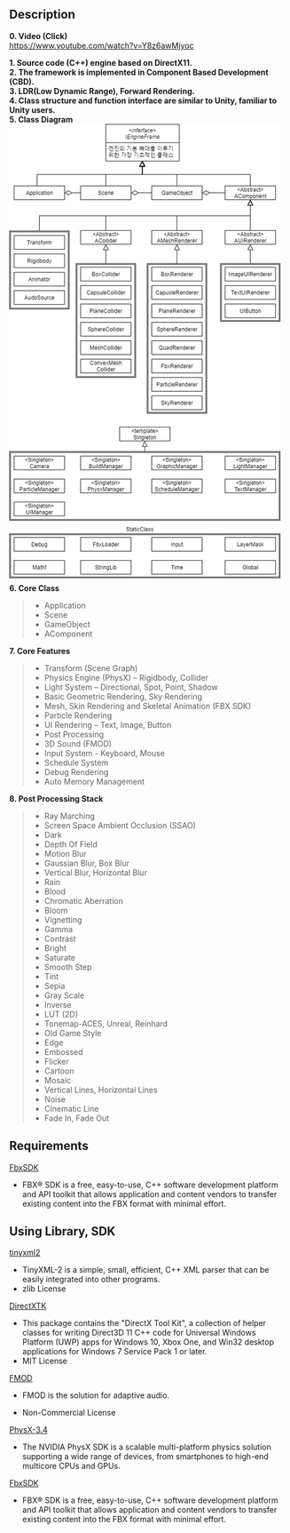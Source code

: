 ## __Description__    
__0. Video (Click)__  
https://www.youtube.com/watch?v=Y8z6awMjyoc  

__1. Source code (C++) engine based on DirectX11.__  
__2. The framework is implemented in Component Based Development (CBD).__  
__3. LDR(Low Dynamic Range), Forward Rendering.__  
__4. Class structure and function interface are similar to Unity, familiar to Unity users.__  
__5. Class Diagram__  
![classdiagram](/DescriptionImage/classDiagram.png)  
__6. Core Class__
> - Application
> - Scene
> - GameObject
> - AComponent  
 
 __7. Core Features__
> - Transform (Scene Graph)
> - Physics Engine (PhysX) – Rigidbody, Collider
> - Light System – Directional, Spot, Point, Shadow
> - Basic Geometric Rendering, Sky Rendering
> - Mesh, Skin Rendering and Skeletal Animation (FBX SDK)
> - Particle Rendering
> - UI Rendering – Text, Image, Button
> - Post Processing
> - 3D Sound (FMOD)
> - Input System - Keyboard, Mouse
> - Schedule System
> - Debug Rendering
> - Auto Memory Management  
 
__8. Post Processing Stack__  
> - Ray Marching
> - Screen Space Ambient Occlusion (SSAO)
> - Dark
> - Depth Of Field
> - Motion Blur
> - Gaussian Blur, Box Blur
> - Vertical Blur, Horizontal Blur
> - Rain
> - Blood
> - Chromatic Aberration
> - Bloom
> - Vignetting
> - Gamma
> - Contrast
> - Bright
> - Saturate
> - Smooth Step
> - Tint
> - Sepia
> - Gray Scale
> - Inverse
> - LUT (2D)
> - Tonemap-ACES, Unreal, Reinhard
> - Old Game Style
> - Edge
> - Embossed
> - Flicker
> - Cartoon
> - Mosaic
> - Vertical Lines, Horizontal Lines
> - Noise
> - Cinematic Line
> - Fade In, Fade Out
 
## __Requirements__
[FbxSDK](https://www.autodesk.com/developer-network/platform-technologies/fbx-sdk-2020-0)

  - FBX® SDK is a free, easy-to-use, C++ software development platform and API toolkit that allows application and content vendors to transfer existing content into the FBX format with minimal effort.  
 
## __Using Library, SDK__

[tinyxml2](https://github.com/leethomason/tinyxml2)    
 - TinyXML-2 is a simple, small, efficient, C++ XML parser that can be easily integrated into other programs.
 - zlib License  

[DirectXTK](https://github.com/jerrypoiu/DirectXTK)  
 - This package contains the "DirectX Tool Kit", a collection of helper classes for writing Direct3D 11 C++ code for Universal Windows Platform (UWP) apps for Windows 10, Xbox One, and Win32 desktop applications for Windows 7 Service Pack 1 or later.  
 - MIT License  

[FMOD](https://www.fmod.com/)  
 - FMOD is the solution for adaptive audio.

 - Non-Commercial License

[PhysX-3.4](https://developer.nvidia.com/physx-sdk%20)  
 -   The NVIDIA PhysX SDK is a scalable multi-platform physics solution supporting a wide range of devices, from smartphones to high-end multicore CPUs and GPUs.

[FbxSDK](https://www.autodesk.com/developer-network/platform-technologies/fbx-sdk-2020-0)  
 - FBX® SDK is a free, easy-to-use, C++ software development platform and API toolkit that allows application and content vendors to transfer existing content into the FBX format with minimal effort.
